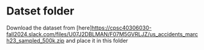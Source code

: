 # Datset folder
Download the dataset from [here]https://cpsc40306030-fall2024.slack.com/files/U07J2DBLMAN/F07M5GVRLJZ/us_accidents_march23_sampled_500k.zip
and place it in this folder